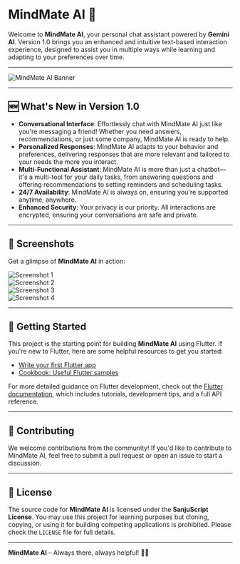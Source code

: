 # MindMate AI 🤖  
Welcome to **MindMate AI**, your personal chat assistant powered by **Gemini AI**. Version 1.0 brings you an enhanced and intuitive text-based interaction experience, designed to assist you in multiple ways while learning and adapting to your preferences over time.

---

![MindMate AI Banner](https://github.com/SanjuScript/gemini-ai/assets/132326559/25a29095-d3b2-4362-92cf-e7973a4505a1)

---

## 🆕 What's New in Version 1.0  
- **Conversational Interface**: Effortlessly chat with MindMate AI just like you're messaging a friend! Whether you need answers, recommendations, or just some company, MindMate AI is ready to help.
- **Personalized Responses**: MindMate AI adapts to your behavior and preferences, delivering responses that are more relevant and tailored to your needs the more you interact.
- **Multi-Functional Assistant**: MindMate AI is more than just a chatbot—it's a multi-tool for your daily tasks, from answering questions and offering recommendations to setting reminders and scheduling tasks.
- **24/7 Availability**: MindMate AI is always on, ensuring you're supported anytime, anywhere.
- **Enhanced Security**: Your privacy is our priority. All interactions are encrypted, ensuring your conversations are safe and private.

---

## 📱 Screenshots  
Get a glimpse of **MindMate AI** in action:

![Screenshot 1](https://github.com/SanjuScript/gemini-ai/assets/132326559/f3ea1deb-0fcb-44a8-97c6-6cde05d480f2)  
![Screenshot 2](https://github.com/SanjuScript/gemini-ai/assets/132326559/cfa5dc40-4ae8-4927-818c-8a18ebe305bd)  
![Screenshot 3](https://github.com/SanjuScript/gemini-ai/assets/132326559/9afdf1c3-f7fb-446f-931f-92e97aa366d2)  
![Screenshot 4](https://github.com/SanjuScript/gemini-ai/assets/132326559/b2c5e7db-6cf2-4319-b622-890603f2bb10)

---

## 🚀 Getting Started  
This project is the starting point for building **MindMate AI** using Flutter. If you're new to Flutter, here are some helpful resources to get you started:

- [Write your first Flutter app](https://docs.flutter.dev/get-started/codelab)  
- [Cookbook: Useful Flutter samples](https://docs.flutter.dev/cookbook)  

For more detailed guidance on Flutter development, check out the [Flutter documentation](https://docs.flutter.dev/), which includes tutorials, development tips, and a full API reference.

---

## 🤝 Contributing  
We welcome contributions from the community! If you'd like to contribute to MindMate AI, feel free to submit a pull request or open an issue to start a discussion.

---

## 📄 License  
The source code for **MindMate AI** is licensed under the **SanjuScript License**. You may use this project for learning purposes but cloning, copying, or using it for building competing applications is prohibited. Please check the `LICENSE` file for full details.

---

**MindMate AI** – Always there, always helpful! 🤖💡
